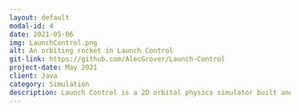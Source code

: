 ```yaml
---
layout: default
modal-id: 4
date: 2021-05-06
img: LaunchControl.png
alt: An orbiting rocket in Launch Control
git-link: https://github.com/AlecGrover/Launch-Control
project-date: May 2021
client: Java
category: Simulation
description: Launch Control is a 2D orbital physics simulator built and displayed entirely in Java. Featuring a fully custom physics system meant to represent real world orbital mechanics and dynamically rendered with Java shape drawing, Launch Control is one of my favorite small projects I've ever made!
---
```

